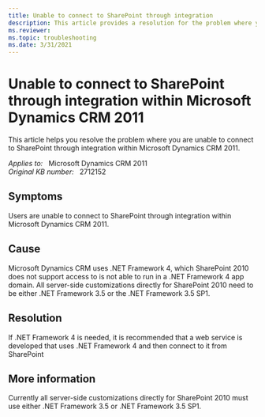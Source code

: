 ```yaml
---
title: Unable to connect to SharePoint through integration
description: This article provides a resolution for the problem where you are unable to connect to SharePoint through integration within Microsoft Dynamics CRM 2011.
ms.reviewer: 
ms.topic: troubleshooting
ms.date: 3/31/2021
---
```

# Unable to connect to SharePoint through integration within Microsoft Dynamics CRM 2011

This article helps you resolve the problem where you are unable to connect to SharePoint through integration within Microsoft Dynamics CRM 2011.

_Applies to:_ &nbsp; Microsoft Dynamics CRM 2011  
_Original KB number:_ &nbsp; 2712152

## Symptoms

Users are unable to connect to SharePoint through integration within Microsoft Dynamics CRM 2011.

## Cause

Microsoft Dynamics CRM uses .NET Framework 4, which SharePoint 2010 does not support access to is not able to run in a .NET Framework 4 app domain. All server-side customizations directly for SharePoint 2010 need to be either .NET Framework 3.5 or the .NET Framework 3.5 SP1.

## Resolution

If .NET Framework 4 is needed, it is recommended that a web service is developed that uses .NET Framework 4 and then connect to it from SharePoint

## More information

Currently all server-side customizations directly for SharePoint 2010 must use either .NET Framework 3.5 or .NET Framework 3.5 SP1.
